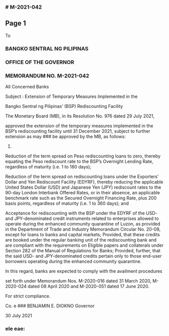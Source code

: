 ### # M-2021-042

## Page 1

To

### BANGKO SENTRAL NG PILIPINAS

### OFFICE OF THE GOVERNOR

### MEMORANDUM NO. M-2021-042

All Concerned Banks

Subject : Extension of Temporary Measures Implemented in the

Bangko Sentral ng Pilipinas’ (BSP) Rediscounting Facility

The Monetary Board (MB), in its Resolution No. 976 dated 29 July 2021,

approved the extension of the temporary measures implemented in the BSP’s rediscounting facility until 31 December 2021, subject to further extension as may ### be approved by the MB, as follows:

1.

Reduction of the term spread on Peso rediscounting loans to zero, thereby equating the Peso rediscount rate to the BSP’s Overnight Lending Rate, regardless of maturity (i.e. 1 to 180 days);

Reduction of the term spread on rediscounting loans under the Exporters’ Dollar and Yen Rediscount Facility (EDYRF), thereby reducing the applicable United States Dollar (USD) and Japanese Yen (JPY) rediscount rates to the 90-day London Interbank Offered Rates, or in their absence, an applicable benchmark rate such as the Secured Overnight Financing Rate, plus 200 basis points, regardless of maturity (i.e. 1 to 360 days); and

Acceptance for rediscounting with the BSP under the EDYRF of the USD- and JPY-denominated credit instruments related to enterprises allowed to operate during the enhanced community quarantine of Luzon, as provided in the Department of Trade and Industry Memorandum Circular No. 20-08, except for loans to banks and capital markets; Provided, that these credits are booked under the regular banking unit of the rediscounting bank and are compliant with the requirements on Eligible papers and collaterals under Section 282 of the Manual of Regulations for Banks; Provided, further, that the said USD- and JPY-denominated credits pertain only to those end-user borrowers operating during the enhanced community quarantine.

In this regard, banks are expected to comply with the availment procedures

set forth under Memorandum Nos. M-2020-016 dated 31 March 2020, M-2020-024 dated 08 April 2020 and M-2020-051 dated 17 June 2020.

For strict compliance.

Co. e ### BENJAMIN E. DIOKNO Governor

30 July 2021

### ele eae: 